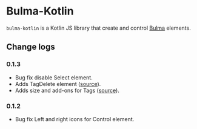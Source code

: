 # Bulma-Kotlin

`bulma-kotlin` is a Kotlin JS library that create and control [Bulma](https://bulma.io) elements.

## Change logs

### 0.1.3

- Bug fix disable Select element.
- Adds TagDelete element ([source](https://bulma.io/documentation/elements/tag/#modifiers)).
- Adds size and add-ons for Tags ([source](https://bulma.io/documentation/elements/tag/#list-of-tags)).

### 0.1.2

- Bug fix Left and right icons for Control element.

